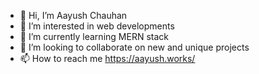 - 👋 Hi, I’m Aayush Chauhan
- 👀 I’m interested in web developments
- 🌱 I’m currently learning MERN stack
- 💞️ I’m looking to collaborate on new and unique projects
- 📫 How to reach me https://aayush.works/

<!---
aayushb007/aayushb007 is a ✨ special ✨ repository because its `README.md` (this file) appears on your GitHub profile.
You can click the Preview link to take a look at your changes.
--->
